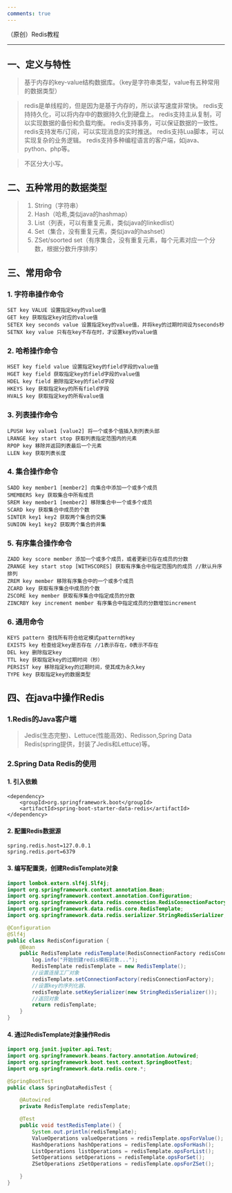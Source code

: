 ```yaml
---
comments: true
---
```

（原创）Redis教程
***
## 一、定义与特性
> 基于内存的key-value结构数据库。（key是字符串类型，value有五种常用的数据类型）

> redis是单线程的，但是因为是基于内存的，所以读写速度非常快。
> redis支持持久化，可以将内存中的数据持久化到硬盘上。
> redis支持主从复制，可以实现数据的备份和负载均衡。
> redis支持事务，可以保证数据的一致性。
> redis支持发布/订阅，可以实现消息的实时推送。
> redis支持Lua脚本，可以实现复杂的业务逻辑。
> redis支持多种编程语言的客户端，如java、python、php等。

> 不区分大小写。

## 二、五种常用的数据类型
> 1. String（字符串）
> 2. Hash（哈希,类似java的hashmap）
> 3. List（列表，可以有重复元素，类似java的linkedlist）
> 4. Set（集合，没有重复元素，类似java的hashset）
> 5. ZSet/soorted set（有序集合，没有重复元素，每个元素对应一个分数，根据分数升序排序）

## 三、常用命令
### 1. 字符串操作命令
```
SET key VALUE 设置指定key的value值
GET key 获取指定key对应的value值
SETEX key seconds value 设置指定key的value值，并将key的过期时间设为seconds秒
SETNX key value 只有在key不存在时，才设置key的value值
```

### 2. 哈希操作命令
```
HSET key field value 设置指定key的field字段的value值
HGET key field 获取指定key的field字段的value值 
HDEL key field 删除指定key的field字段
HKEYS key 获取指定key的所有field字段
HVALS key 获取指定key的所有value值
```

### 3. 列表操作命令
```
LPUSH key value1 [value2] 将一个或多个值插入到列表头部
LRANGE key start stop 获取列表指定范围内的元素
RPOP key 移除并返回列表最后一个元素
LLEN key 获取列表长度
```

### 4. 集合操作命令
```
SADD key member1 [member2] 向集合中添加一个或多个成员
SMEMBERS key 获取集合中所有成员
SREM key member1 [member2] 移除集合中一个或多个成员
SCARD key 获取集合中成员的个数
SINTER key1 key2 获取两个集合的交集
SUNION key1 key2 获取两个集合的并集
```

### 5. 有序集合操作命令
```
ZADD key score member 添加一个或多个成员，或者更新已存在成员的分数
ZRANGE key start stop [WITHSCORES] 获取有序集合中指定范围内的成员 //默认升序排列
ZREM key member 移除有序集合中的一个或多个成员
ZCARD key 获取有序集合中成员的个数
ZSCORE key member 获取有序集合中指定成员的分数
ZINCRBY key increment member 有序集合中指定成员的分数增加increment
```

### 6. 通用命令
```
KEYS pattern 查找所有符合给定模式pattern的key
EXISTS key 检查给定key是否存在 //1表示存在，0表示不存在
DEL key 删除指定key
TTL key 获取指定key的过期时间（秒）
PERSIST key 移除指定key的过期时间，使其成为永久key
TYPE key 获取指定key的数据类型
```

## 四、在java中操作Redis
### 1.Redis的Java客户端
> Jedis(生态完整)、Lettuce(性能高效)、Redisson,Spring Data Redis(spring提供，封装了Jedis和Lettuce)等。

### 2.Spring Data Redis的使用
#### 1. 引入依赖
```
<dependency>
    <groupId>org.springframework.boot</groupId>
    <artifactId>spring-boot-starter-data-redis</artifactId>
</dependency>
```
#### 2. 配置Redis数据源
```
spring.redis.host=127.0.0.1
spring.redis.port=6379
```
#### 3. 编写配置类，创建RedisTemplate对象
```java
import lombok.extern.slf4j.Slf4j;
import org.springframework.context.annotation.Bean;
import org.springframework.context.annotation.Configuration;
import org.springframework.data.redis.connection.RedisConnectionFactory;
import org.springframework.data.redis.core.RedisTemplate;
import org.springframework.data.redis.serializer.StringRedisSerializer;

@Configuration
@Slf4j
public class RedisConfiguration {
    @Bean
    public RedisTemplate redisTemplate(RedisConnectionFactory redisConnectionFactory) {
        log.info("开始创建redis模板对象...");
        RedisTemplate redisTemplate = new RedisTemplate();
        //设置连接工厂对象
        redisTemplate.setConnectionFactory(redisConnectionFactory);
        //设置key的序列化器、
        redisTemplate.setKeySerializer(new StringRedisSerializer());
        //返回对象
        return redisTemplate;
    }
}
```
#### 4. 通过RedisTemplate对象操作Redis
```java
import org.junit.jupiter.api.Test;
import org.springframework.beans.factory.annotation.Autowired;
import org.springframework.boot.test.context.SpringBootTest;
import org.springframework.data.redis.core.*;

@SpringBootTest
public class SpringDataRedisTest {

    @Autowired
    private RedisTemplate redisTemplate;

    @Test
    public void testRedisTemplate() {
        System.out.println(redisTemplate);
        ValueOperations valueOperations = redisTemplate.opsForValue();
        HashOperations hashOperations = redisTemplate.opsForHash();
        ListOperations listOperations = redisTemplate.opsForList();
        SetOperations setOperations = redisTemplate.opsForSet();
        ZSetOperations zSetOperations = redisTemplate.opsForZSet();

    }
}
```